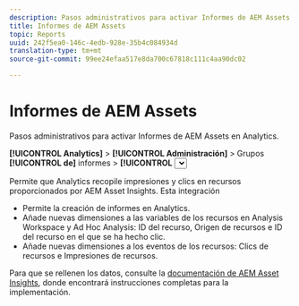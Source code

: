 ```yaml
---
description: Pasos administrativos para activar Informes de AEM Assets en Analytics.
title: Informes de AEM Assets
topic: Reports
uuid: 242f5ea0-146c-4edb-928e-35b4c084934d
translation-type: tm+mt
source-git-commit: 99ee24efaa517e8da700c67818c111c4aa90dc02

---
```



# Informes de AEM Assets

Pasos administrativos para activar Informes de AEM Assets en Analytics.

**[!UICONTROL Analytics]** &gt; **[!UICONTROL Administración]** &gt; Grupos **[!UICONTROL de]** informes &gt; **[!UICONTROL <select report suite>]** &gt; **[!UICONTROL Editar configuración]** &gt; **[!UICONTROL AEM]** **[!UICONTROL &gt; Informes de activos de AEM]**

Permite que Analytics recopile impresiones y clics en recursos proporcionados por AEM Asset Insights. Esta integración

* Permite la creación de informes en Analytics.
* Añade nuevas dimensiones a las variables de los recursos en Analysis Workspace y Ad Hoc Analysis: ID del recurso, Origen de recursos e ID del recurso en el que se ha hecho clic.
* Añade nuevas dimensiones a los eventos de los recursos: Clics de recursos e Impresiones de recursos.

Para que se rellenen los datos, consulte la [documentación de AEM Asset Insights](https://docs.adobe.com/docs/en/aem/6-2/author/assets/managing-assets-touch-ui/asset-insights.html), donde encontrará instrucciones completas para la implementación.
